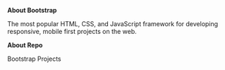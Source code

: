 **About Bootstrap**

The most popular HTML, CSS, and JavaScript framework for developing responsive, mobile first projects on the web.

**About Repo**

Bootstrap Projects


